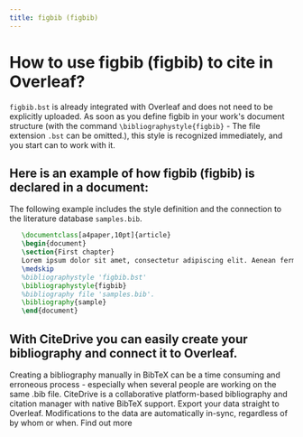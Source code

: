 ```yaml
---
title: figbib (figbib)
---
```


# How to use figbib (figbib) to cite in Overleaf? 
`figbib.bst` is already integrated with Overleaf and does not need to be explicitly uploaded. As soon as you define figbib in your work's document structure (with the command `\bibliographystyle{figbib}` - The file extension `.bst` can be omitted.), this style is recognized immediately, and you start can to work with it.

## Here is an example of how figbib (figbib) is declared in a document:
The following example includes the style definition and the connection to the literature database `samples.bib`.
```tex
   \documentclass[a4paper,10pt]{article}
   \begin{document}
   \section{First chapter}
   Lorem ipsum dolor sit amet, consectetur adipiscing elit. Aenean fermentum justo massa, ut maximus mauris sodales et. Aenean vel elit a erat rhoncus pharetra.
   \medskip
   %bibliographystyle 'figbib.bst'
   \bibliographystyle{figbib}
   %bibliography file 'samples.bib'.
   \bibliography{sample}
   \end{document}
```

## With CiteDrive you can easily create your bibliography and connect it to Overleaf. 
Creating a bibliography manually in BibTeX can be a time consuming and erroneous process - especially when several people are working on the same .bib file. CiteDrive is a collaborative platform-based bibliography and citation manager with native BibTeX support. Export your data straight to Overleaf. Modifications to the data are automatically in-sync, regardless of by whom or when. Find out more